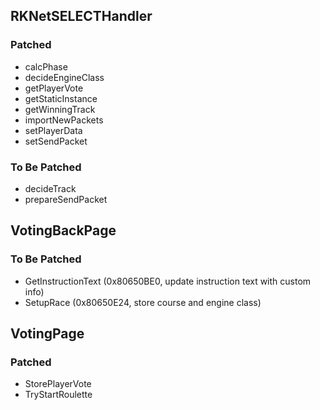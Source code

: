 ## RKNetSELECTHandler
### Patched
- calcPhase
- decideEngineClass
- getPlayerVote
- getStaticInstance
- getWinningTrack
- importNewPackets
- setPlayerData
- setSendPacket

### To Be Patched
- decideTrack
- prepareSendPacket

## VotingBackPage
### To Be Patched
- GetInstructionText (0x80650BE0, update instruction text with custom info)
- SetupRace (0x80650E24, store course and engine class)

## VotingPage
### Patched
- StorePlayerVote
- TryStartRoulette
